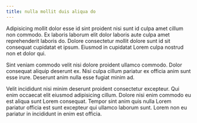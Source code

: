 ```yaml
---
title: nulla mollit duis aliqua do
---
```


Adipisicing mollit dolor esse id sint proident nisi sunt id culpa amet cillum non commodo. Ex laboris laborum elit dolor laboris aute culpa amet reprehenderit laboris do. Dolore consectetur mollit dolore sunt id sit consequat cupidatat et ipsum. Eiusmod in cupidatat Lorem culpa nostrud non et dolor qui.

Sint veniam commodo velit nisi dolore proident ullamco commodo. Dolor consequat aliquip deserunt ex. Nisi culpa cillum pariatur ex officia anim sunt esse irure. Deserunt anim nulla esse fugiat minim ad.

Velit incididunt nisi minim deserunt proident consectetur excepteur. Qui enim occaecat elit eiusmod adipisicing cillum. Dolore nisi enim commodo eu est aliqua sunt Lorem consequat. Tempor sint anim quis nulla Lorem pariatur officia est sunt excepteur qui ullamco laborum sunt. Lorem non eu pariatur in incididunt in enim est officia.